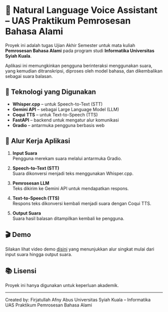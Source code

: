 # 🎤 Natural Language Voice Assistant – UAS Praktikum Pemrosesan Bahasa Alami

Proyek ini adalah tugas Ujian Akhir Semester untuk mata kuliah **Pemrosesan Bahasa Alami** pada program studi **Informatika Universitas Syiah Kuala**.

Aplikasi ini memungkinkan pengguna berinteraksi menggunakan suara, yang kemudian ditranskripsi, diproses oleh model bahasa, dan dikembalikan sebagai suara balasan.

## 🧠 Teknologi yang Digunakan

- **Whisper.cpp** – untuk Speech-to-Text (STT)
- **Gemini API** – sebagai Large Language Model (LLM)
- **Coqui TTS** – untuk Text-to-Speech (TTS)
- **FastAPI** – backend untuk mengatur alur komunikasi
- **Gradio** – antarmuka pengguna berbasis web

## 🔁 Alur Kerja Aplikasi

1. **Input Suara**  
   Pengguna merekam suara melalui antarmuka Gradio.

2. **Speech-to-Text (STT)**  
   Suara dikonversi menjadi teks menggunakan Whisper.cpp.

3. **Pemrosesan LLM**  
   Teks dikirim ke Gemini API untuk mendapatkan respons.

4. **Text-to-Speech (TTS)**  
   Respons teks dikonversi kembali menjadi suara dengan Coqui TTS.

5. **Output Suara**  
   Suara hasil balasan ditampilkan kembali ke pengguna.

## 🎬 Demo

Silakan lihat video demo [disini]([url](https://youtu.be/jrdLVYYRrik?si=2I7H_RmQ4VCXcl3Y)) yang menunjukkan alur singkat mulai dari input suara hingga output suara.

## 📚 Lisensi

Proyek ini hanya digunakan untuk keperluan akademik.

---

Created by: Firjatullah Afny Abus 
Universitas Syiah Kuala – Informatika  
UAS Praktikum Pemrosesan Bahasa Alami
